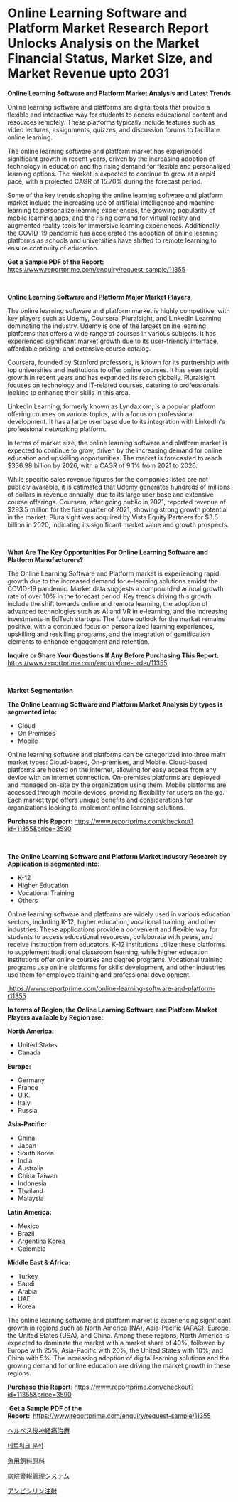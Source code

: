 <p><h1>Online Learning Software and Platform Market Research Report Unlocks Analysis on the Market Financial Status, Market Size, and Market Revenue upto 2031</h1></p><p><strong>Online Learning Software and Platform Market Analysis and Latest Trends</strong></p>
<p><p>Online learning software and platforms are digital tools that provide a flexible and interactive way for students to access educational content and resources remotely. These platforms typically include features such as video lectures, assignments, quizzes, and discussion forums to facilitate online learning.</p><p>The online learning software and platform market has experienced significant growth in recent years, driven by the increasing adoption of technology in education and the rising demand for flexible and personalized learning options. The market is expected to continue to grow at a rapid pace, with a projected CAGR of 15.70% during the forecast period.</p><p>Some of the key trends shaping the online learning software and platform market include the increasing use of artificial intelligence and machine learning to personalize learning experiences, the growing popularity of mobile learning apps, and the rising demand for virtual reality and augmented reality tools for immersive learning experiences. Additionally, the COVID-19 pandemic has accelerated the adoption of online learning platforms as schools and universities have shifted to remote learning to ensure continuity of education.</p></p>
<p><strong>Get a Sample PDF of the Report:&nbsp;</strong> <a href="https://www.reportprime.com/enquiry/request-sample/11355">https://www.reportprime.com/enquiry/request-sample/11355</a></p>
<p>&nbsp;</p>
<p><strong>Online Learning Software and Platform Major Market Players</strong></p>
<p><p>The online learning software and platform market is highly competitive, with key players such as Udemy, Coursera, Pluralsight, and LinkedIn Learning dominating the industry. Udemy is one of the largest online learning platforms that offers a wide range of courses in various subjects. It has experienced significant market growth due to its user-friendly interface, affordable pricing, and extensive course catalog.</p><p>Coursera, founded by Stanford professors, is known for its partnership with top universities and institutions to offer online courses. It has seen rapid growth in recent years and has expanded its reach globally. Pluralsight focuses on technology and IT-related courses, catering to professionals looking to enhance their skills in this area.</p><p>LinkedIn Learning, formerly known as Lynda.com, is a popular platform offering courses on various topics, with a focus on professional development. It has a large user base due to its integration with LinkedIn's professional networking platform.</p><p>In terms of market size, the online learning software and platform market is expected to continue to grow, driven by the increasing demand for online education and upskilling opportunities. The market is forecasted to reach $336.98 billion by 2026, with a CAGR of 9.1% from 2021 to 2026.</p><p>While specific sales revenue figures for the companies listed are not publicly available, it is estimated that Udemy generates hundreds of millions of dollars in revenue annually, due to its large user base and extensive course offerings. Coursera, after going public in 2021, reported revenue of $293.5 million for the first quarter of 2021, showing strong growth potential in the market. Pluralsight was acquired by Vista Equity Partners for $3.5 billion in 2020, indicating its significant market value and growth prospects.</p></p>
<p>&nbsp;</p>
<p><strong>What Are The Key Opportunities For Online Learning Software and Platform Manufacturers?</strong></p>
<p><p>The Online Learning Software and Platform market is experiencing rapid growth due to the increased demand for e-learning solutions amidst the COVID-19 pandemic. Market data suggests a compounded annual growth rate of over 10% in the forecast period. Key trends driving this growth include the shift towards online and remote learning, the adoption of advanced technologies such as AI and VR in e-learning, and the increasing investments in EdTech startups. The future outlook for the market remains positive, with a continued focus on personalized learning experiences, upskilling and reskilling programs, and the integration of gamification elements to enhance engagement and retention.</p></p>
<p><strong>Inquire or Share Your Questions If Any Before Purchasing This Report:</strong> <a href="https://www.reportprime.com/enquiry/pre-order/11355">https://www.reportprime.com/enquiry/pre-order/11355</a></p>
<p>&nbsp;</p>
<p><strong>Market Segmentation</strong></p>
<p><strong>The Online Learning Software and Platform Market Analysis by types is segmented into:</strong></p>
<p><ul><li>Cloud</li><li>On Premises</li><li>Mobile</li></ul></p>
<p><p>Online learning software and platforms can be categorized into three main market types: Cloud-based, On-premises, and Mobile. Cloud-based platforms are hosted on the internet, allowing for easy access from any device with an internet connection. On-premises platforms are deployed and managed on-site by the organization using them. Mobile platforms are accessed through mobile devices, providing flexibility for users on the go. Each market type offers unique benefits and considerations for organizations looking to implement online learning solutions.</p></p>
<p><strong>Purchase this Report:&nbsp;</strong><a href="https://www.reportprime.com/checkout?id=11355&price=3590">https://www.reportprime.com/checkout?id=11355&price=3590</a></p>
<p>&nbsp;</p>
<p><strong>The Online Learning Software and Platform Market Industry Research by Application is segmented into:</strong></p>
<p><ul><li>K-12</li><li>Higher Education</li><li>Vocational Training</li><li>Others</li></ul></p>
<p><p>Online learning software and platforms are widely used in various education sectors, including K-12, higher education, vocational training, and other industries. These applications provide a convenient and flexible way for students to access educational resources, collaborate with peers, and receive instruction from educators. K-12 institutions utilize these platforms to supplement traditional classroom learning, while higher education institutions offer online courses and degree programs. Vocational training programs use online platforms for skills development, and other industries use them for employee training and professional development.</p></p>
<p><a href="https://www.reportprime.com/online-learning-software-and-platform-r11355">&nbsp;https://www.reportprime.com/online-learning-software-and-platform-r11355</a></p>
<p><strong>In terms of Region, the Online Learning Software and Platform Market Players available by Region are:</strong></p>
<p>
    <p> <strong> North America: </strong>
        <ul>
            <li>United States</li>
            <li>Canada</li>
        </ul>
        </p> 
    <p> <strong> Europe: </strong>
        <ul>
            <li>Germany</li>
            <li>France</li>
            <li>U.K.</li>
            <li>Italy</li>
            <li>Russia</li>
        </ul>
        </p> 
    <p> <strong> Asia-Pacific: </strong>
        <ul>
            <li>China</li>
            <li>Japan</li>
            <li>South Korea</li>
            <li>India</li>
            <li>Australia</li>
            <li>China Taiwan</li>
            <li>Indonesia</li>
            <li>Thailand</li>
            <li>Malaysia</li>
        </ul>
        </p> 
    <p> <strong> Latin America: </strong>
        <ul>
            <li>Mexico</li>
            <li>Brazil</li>
            <li>Argentina Korea</li>
            <li>Colombia</li>
        </ul>
        </p> 
    <p> <strong> Middle East & Africa: </strong>
        <ul>
            <li>Turkey</li>
            <li>Saudi</li>
            <li>Arabia</li>
            <li>UAE</li>
            <li>Korea</li>
        </ul>
    </p>
    </p>
<p><p>The online learning software and platform market is experiencing significant growth in regions such as North America (NA), Asia-Pacific (APAC), Europe, the United States (USA), and China. Among these regions, North America is expected to dominate the market with a market share of 40%, followed by Europe with 25%, Asia-Pacific with 20%, the United States with 10%, and China with 5%. The increasing adoption of digital learning solutions and the growing demand for online education are driving the market growth in these regions.</p></p>
<p><strong>Purchase this Report: </strong><a href="https://www.reportprime.com/checkout?id=11355&price=3590">https://www.reportprime.com/checkout?id=11355&price=3590</a></p>
<p>&nbsp;<strong>Get a Sample PDF of the Report:&nbsp;&nbsp;</strong><a href="https://www.reportprime.com/enquiry/request-sample/11355">https://www.reportprime.com/enquiry/request-sample/11355</a></p>
<p><strong></strong></p>
<p><p><a href="https://github.com/reliezer65/Market-Research-Report-List-1/blob/main/588204182577.md">ヘルペス後神経痛治療</a></p><p><a href="https://medium.com/@othaleffler66/%EB%84%A4%ED%8A%B8%EC%9B%8C%ED%81%AC-%EB%B6%84%EC%84%9D-%EC%8B%9C%EC%9E%A5-%EA%B2%BD%EC%9F%81-%EB%B6%84%EC%84%9D-%EC%8B%9C%EC%9E%A5-%EB%8F%99%ED%96%A5-%EB%B0%8F-2031%EB%85%84%EA%B9%8C%EC%A7%80%EC%9D%98-%EC%98%88%EC%B8%A1-63fdb3300a1c">네트워크 분석</a></p><p><a href="https://medium.com/@amarart56456/%E9%AD%9A%E3%81%AE%E9%A4%8C%E3%81%AE%E5%8E%9F%E6%96%99%E5%B8%82%E5%A0%B4%E3%83%AC%E3%83%9D%E3%83%BC%E3%83%88%E3%81%AF-%E3%81%93%E3%81%AE%E5%B8%82%E5%A0%B4%E3%81%AE%E6%9C%80%E6%96%B0%E3%81%AE%E3%83%88%E3%83%AC%E3%83%B3%E3%83%89%E3%82%84%E6%88%90%E9%95%B7%E6%A9%9F%E4%BC%9A%E3%82%92%E6%98%8E%E3%82%89%E3%81%8B%E3%81%AB%E3%81%97%E3%81%BE%E3%81%99-ea26a1b6384f">魚用飼料原料</a></p><p><a href="https://github.com/tanyaali3/Market-Research-Report-List-1/blob/main/489259782578.md">病院警報管理システム</a></p><p><a href="https://medium.com/@elmorunolfsson2023/%E3%82%A2%E3%83%B3%E3%83%94%E3%82%B7%E3%83%AA%E3%83%B3%E6%B3%A8%E5%B0%84%E5%B8%82%E5%A0%B4%E3%81%AE%E5%88%86%E6%9E%90-%E3%81%9D%E3%81%AEcagr-%E5%B8%82%E5%A0%B4%E3%82%BB%E3%82%B0%E3%83%A1%E3%83%B3%E3%83%86%E3%83%BC%E3%82%B7%E3%83%A7%E3%83%B3-%E3%81%8A%E3%82%88%E3%81%B3%E3%82%B0%E3%83%AD%E3%83%BC%E3%83%90%E3%83%AB%E7%94%A3%E6%A5%AD%E6%A6%82%E8%A6%81-8cedda1f2ffa">アンピシリン注射</a></p></p>